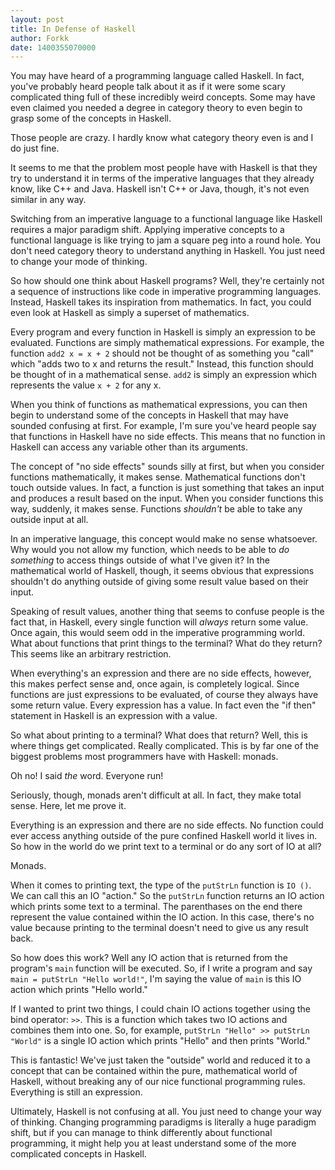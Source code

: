 ```yaml
---
layout: post
title: In Defense of Haskell
author: Forkk
date: 1400355070000
---
```


You may have heard of a programming language called Haskell. In fact,
you've probably heard people talk about it as if it were some scary complicated
thing full of these incredibly weird concepts. Some may have even claimed you
needed a degree in category theory to even begin to grasp some of the concepts
in Haskell.

Those people are crazy. I hardly know what category theory even is and I do
just fine.

It seems to me that the problem most people have with Haskell is that they try
to understand it in terms of the imperative languages that they already know,
like C++ and Java. Haskell isn't C++ or Java, though, it's not even similar in
any way.

Switching from an imperative language to a functional language like Haskell
requires a major paradigm shift. Applying imperative concepts to a functional
language is like trying to jam a square peg into a round hole. You don't need
category theory to understand anything in Haskell. You just need to change your
mode of thinking.

So how should one think about Haskell programs? Well, they're certainly not a
sequence of instructions like code in imperative programming languages. Instead,
Haskell takes its inspiration from mathematics. In fact, you could even look at
Haskell as simply a superset of mathematics.

Every program and every function in Haskell is simply an expression to be evaluated.
Functions are simply mathematical expressions. For example, the function
`add2 x = x + 2` should not be thought of as something you "call" which "adds two to
x and returns the result." Instead, this function should be thought of in a mathematical
sense. `add2` is simply an expression which represents the value `x + 2` for any x.

When you think of functions as mathematical expressions, you can then begin to
understand some of the concepts in Haskell that may have sounded confusing at
first. For example, I'm sure you've heard people say that functions in Haskell
have no side effects. This means that no function in Haskell can access any
variable other than its arguments.

The concept of "no side effects" sounds silly at first, but when you consider
functions mathematically, it makes sense. Mathematical functions don't
touch outside values. In fact, a function is just something that takes an input
and produces a result based on the input. When you consider functions this way,
suddenly, it makes sense. Functions *shouldn't* be able to take any outside input
at all.

In an imperative language, this concept would make no sense whatsoever. Why would
you not allow my function, which needs to be able to *do something* to access
things outside of what I've given it? In the mathematical world of Haskell,
though, it seems obvious that expressions shouldn't do anything outside of giving
some result value based on their input.

Speaking of result values, another thing that seems to confuse people is the fact
that, in Haskell, every single function will *always* return some value.
Once again, this would seem odd in the imperative programming world. What about
functions that print things to the terminal? What do they return? This seems
like an arbitrary restriction.

When everything's an expression and there are no side effects, however, this
makes perfect sense and, once again, is completely logical. Since functions are
just expressions to be evaluated, of course they always have some return value.
Every expression has a value. In fact even the "if then" statement in Haskell is
an expression with a value.

So what about printing to a terminal? What does that return? Well, this is where
things get complicated. Really complicated. This is by far one of the biggest
problems most programmers have with Haskell: monads.

Oh no! I said *the* word. Everyone run!

Seriously, though, monads aren't difficult at all. In fact, they make total sense.
Here, let me prove it.

Everything is an expression and there are no side effects. No function could ever
access anything outside of the pure confined Haskell world it lives in. So how
in the world do we print text to a terminal or do any sort of IO at all?

Monads.

When it comes to printing text, the type of the `putStrLn` function is `IO ()`.
We can call this an IO "action." So the `putStrLn` function returns an IO action
which prints some text to a terminal. The parenthases on the end there represent
the value contained within the IO action. In this case, there's no value because
printing to the terminal doesn't need to give us any result back.

So how does this work? Well any IO action that is returned from the program's 
`main` function will be executed. So, if I write a program and say
`main = putStrLn "Hello world!"`, I'm saying the value of `main` is this IO
action which prints "Hello world."

If I wanted to print two things, I could chain IO actions together using the bind
operator: `>>`. This is a function which takes two IO actions and combines them
into one. So, for example, `putStrLn "Hello" >> putStrLn "World"` is a single IO
action which prints "Hello" and then prints "World."

This is fantastic! We've just taken the "outside" world and reduced it to a concept
that can be contained within the pure, mathematical world of Haskell, without
breaking any of our nice functional programming rules. Everything is still an
expression.

Ultimately, Haskell is not confusing at all. You just need to change your way of
thinking. Changing programming paradigms is literally a huge paradigm shift, but
if you can manage to think differently about functional programming, it might
help you at least understand some of the more complicated concepts in Haskell.

